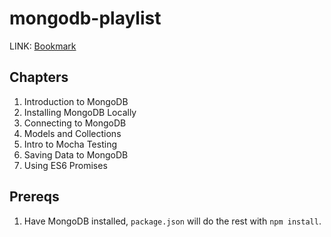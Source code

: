 # mongodb-playlist

LINK: [Bookmark](https://www.youtube.com/watch?v=fUT4z1eQ6kM&list=PL4cUxeGkcC9jpvoYriLI0bY8DOgWZfi6u&index=7)

## Chapters

1. Introduction to MongoDB
2. Installing MongoDB Locally
3. Connecting to MongoDB
4. Models and Collections
5. Intro to Mocha Testing
6. Saving Data to MongoDB
7. Using ES6 Promises

## Prereqs

1. Have MongoDB installed, `package.json` will do the rest with `npm install`.
